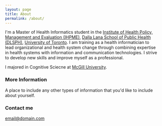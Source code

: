 ```yaml
---
layout: page
title: About
permalink: /about/
---
```


I'm a Master of Health Informatics student in the <a href="http://ihpme.utoronto.ca/">Institute of Health Policy, Management and Evaluation (IHPME)</a>, <a href="http://dlsph.utoronto.ca/">Dalla Lana School of Public Health (DLSPH)</a>, <a href="https://www.utoronto.ca/">University of Toronto</a>. I am training as a health informatician to lead organizational and health system change through combining expertise in health systems with information and communication technologies. I strive to develop new skills and improve myself as a professional.

I majored in Cognitive Sciecne at <a href="https://www.mcgill.ca/">McGill University</a>.

### More Information

A place to include any other types of information that you'd like to include about yourself.

### Contact me

[email@domain.com](mailto:email@domain.com)